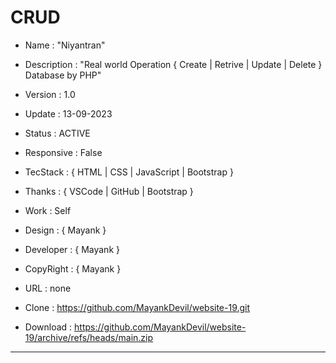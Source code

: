 # CRUD

- Name : "Niyantran"

- Description : "Real world Operation { Create | Retrive | Update | Delete } Database by PHP"

- Version : 1.0

- Update : 13-09-2023

- Status : ACTIVE

- Responsive : False

- TecStack : { HTML | CSS | JavaScript | Bootstrap }

- Thanks : { VSCode | GitHub | Bootstrap }

- Work : Self

- Design : { Mayank }

- Developer : { Mayank }

- CopyRight : { Mayank }

- URL : none

- Clone : https://github.com/MayankDevil/website-19.git

- Download : https://github.com/MayankDevil/website-19/archive/refs/heads/main.zip

---
<!--
### Home Page

![HomePage](./data/tourismHome.png "HomePage")

## Responsive

_this website is very responsive webpages, thanks by bootstrap framewrok_

**SCREEN** { 1200PX | 992PX | 785PX | 556PX }

## INFOMATION

_this is self preparation tourism imagination website develope for Competiiton with my teammate **vinay sharma** <https://github.com/VinaySharma77/> you checkout in my following_
-->
